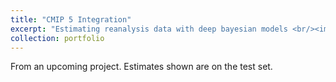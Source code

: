 ```yaml
---
title: "CMIP 5 Integration"
excerpt: "Estimating reanalysis data with deep bayesian models <br/><img src='/images/vte/vte.png'>"
collection: portfolio
---
```


From an upcoming project. Estimates shown are on the test set.
